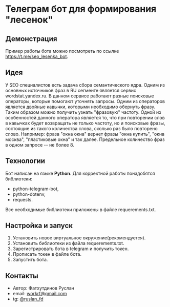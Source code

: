# Телеграм бот для формирования "лесенок"

## Демонстрация
Пример работы бота можно посмотреть по ссылке <https://t.me/seo_lesenka_bot>.

## Идея
У SEO специалистов есть задача сбора семантического ядра. Одним из основных источников фраз в RU сегменте является сервис wordstat.yandex.ru. В данном сервисе работают разные поисковые операторы, которые помогают уточнять запросы.
Одним из операторов является двойные кавычки, которыми необходимо обернуть фразу. Таким образом можно получить узнать "фразовую" частоту.
Одной из особенностей данного оператора является то, что при повторении слов в кавычках будет возвращать не только частоту, но и поисковые фразы, состоящие из такого количества слова, сколько раз было повторено слово.
Например: фраза "окна окна" вернет фразы "окна купить", "окна москва", "пластиковые окна" и так далее.
Предельное количество фраз в одном запросе -- не более 8.

## Технологии
Бот написан на языке **Python**.
Для корректной работы понадобятся библиотеки:
- python-telegram-bot,
- python-dotenv,
- requests.

Все необходимые библиотеки приложены в файле requerements.txt.

## Настройка и запуск
1. Установить новое виртуальное окружение(рекомендуется).
2. Установить библиотеки из файла requerements.txt.
3. Зарегистрировать бота в telegram и получить токен.
4. Прописать токен в файле бота.
5. Запустить бота.

## Контакты
- Автор: Фатхутдинов Руслан
- email: workrf@gmail.com
- tg: [@ruslan_fd](t.me/ruslan_fd)